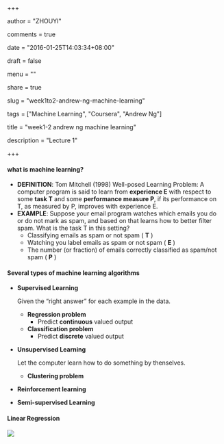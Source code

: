 +++

author = "ZHOUYI"

comments = true

date = "2016-01-25T14:03:34+08:00"

draft = false

menu = ""

share = true

slug = "week1to2-andrew-ng-machine-learning"

tags = ["Machine Learning", "Coursera", "Andrew Ng"]

title = "week1-2 andrew ng machine learning"

description = "Lecture 1"

+++

#### what is machine learning?

* **DEFINITION**: Tom Mitchell (1998) Well-posed Learning Problem: A computer program is said to learn from **experience E** with respect to some **task T** and some **performance measure P**, if its performance on T, as measured by P, improves with experience E.
* **EXAMPLE**: Suppose your email program watches which emails you do or do not mark as spam, and based on that learns how to better filter spam. What is the task T in this setting?
  * Classifying emails as spam or not spam ( **T** )
  * Watching you label emails as spam or not spam ( **E** )
  * The number (or fraction) of emails correctly classified as spam/not spam ( **P** )



#### Several types of machine learning algorithms

* **Supervised Learning**
  
  Given the “right answer” for each example in the data.
  
  * **Regression problem**
    * Predict **continuous** valued output
  * **Classification problem**
    * Predict **discrete** valued output
  
* **Unsupervised Learning**
  
  Let the computer learn how to do something by thenselves.
  
  * **Clustering problem**
  
* **Reinforcement learning**
  
* **Semi-supervised Learning**



#### Linear Regression

![](/content/post/images/andrew-ng-ml/house-prices.JPG)

